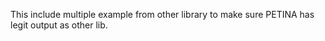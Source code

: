 This include multiple example from other library to make sure PETINA has legit output as other lib.
